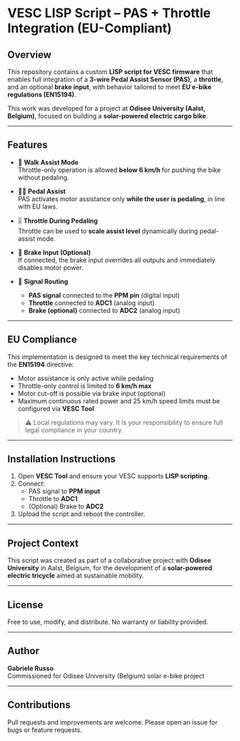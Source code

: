 # VESC LISP Script – PAS + Throttle Integration (EU-Compliant)

## Overview

This repository contains a custom **LISP script for VESC firmware** that enables full integration of a **3-wire Pedal Assist Sensor (PAS)**, a **throttle**, and an optional **brake input**, with behavior tailored to meet **EU e-bike regulations (EN15194)**.

This work was developed for a project at **Odisee University (Aalst, Belgium)**, focused on building a **solar-powered electric cargo bike**.

---

## Features

- 🛴 **Walk Assist Mode**  
  Throttle-only operation is allowed **below 6 km/h** for pushing the bike without pedaling.

- 🚴‍♂️ **Pedal Assist**  
  PAS activates motor assistance only **while the user is pedaling**, in line with EU laws.

- 🎚 **Throttle During Pedaling**  
  Throttle can be used to **scale assist level** dynamically during pedal-assist mode.

- 🛑 **Brake Input (Optional)**  
  If connected, the brake input overrides all outputs and immediately disables motor power.

- 🔌 **Signal Routing**  
  - **PAS signal** connected to the **PPM pin** (digital input)
  - **Throttle** connected to **ADC1** (analog input)
  - **Brake (optional)** connected to **ADC2** (analog input)

---

## EU Compliance

This implementation is designed to meet the key technical requirements of the **EN15194** directive:

- Motor assistance is only active while pedaling
- Throttle-only control is limited to **6 km/h max**
- Motor cut-off is possible via brake input (optional)
- Maximum continuous rated power and 25 km/h speed limits must be configured via **VESC Tool**

> ⚠️ Local regulations may vary. It is your responsibility to ensure full legal compliance in your country.

---

## Installation Instructions

1. Open **VESC Tool** and ensure your VESC supports **LISP scripting**.
2. Connect:
   - PAS signal to **PPM input**
   - Throttle to **ADC1**
   - (Optional) Brake to **ADC2**
3. Upload the script and reboot the controller.

---

## Project Context

This script was created as part of a collaborative project with **Odisee University** in Aalst, Belgium, for the development of a **solar-powered electric tricycle** aimed at sustainable mobility.

---

## License

Free to use, modify, and distribute. No warranty or liability provided.

---

## Author

**Gabriele Russo**  
Commissioned for Odisee University (Belgium) solar e-bike project

---

## Contributions

Pull requests and improvements are welcome. Please open an issue for bugs or feature requests.
